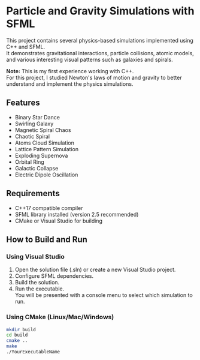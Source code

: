 # Particle and Gravity Simulations with SFML

This project contains several physics-based simulations implemented using C++ and SFML.  
It demonstrates gravitational interactions, particle collisions, atomic models, and various interesting visual patterns such as galaxies and spirals.

**Note:** This is my first experience working with C++.  
For this project, I studied Newton's laws of motion and gravity to better understand and implement the physics simulations.

## Features

- Binary Star Dance  
- Swirling Galaxy  
- Magnetic Spiral Chaos  
- Chaotic Spiral  
- Atoms Cloud Simulation  
- Lattice Pattern Simulation  
- Exploding Supernova  
- Orbital Ring  
- Galactic Collapse  
- Electric Dipole Oscillation  

## Requirements

- C++17 compatible compiler  
- SFML library installed (version 2.5 recommended)  
- CMake or Visual Studio for building

## How to Build and Run

### Using Visual Studio

1. Open the solution file (.sln) or create a new Visual Studio project.  
2. Configure SFML dependencies.  
3. Build the solution.  
4. Run the executable.  
   You will be presented with a console menu to select which simulation to run.

### Using CMake (Linux/Mac/Windows)

```bash
mkdir build
cd build
cmake ..
make
./YourExecutableName
